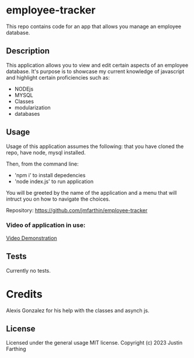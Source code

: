 # employee-tracker
This repo contains code for an app that allows you manage an employee database.

## Description

This application allows you to view and edit certain aspects of an employee database. It's purpose is to showcase my current knowledge of javascript and highlight certain proficiencies such as:

- NODEjs
- MYSQL
- Classes
- modularization
- databases

## Usage

Usage of this application assumes the following: that you have cloned the repo, have node, mysql installed.

Then, from the command line:

- 'npm i' to install depedencies
- 'node index.js' to run application

You will be greeted by the name of the application and a menu that will intruct you on how to navigate the choices.

Repository: https://github.com/jmfarthin/employee-tracker

### Video of application in use:

[Video Demonstration](https://drive.google.com/file/d/1fd3MXM53OtIWEyV86cFa7Jr0-XdDMGIC/view?usp=share_link)


## Tests

Currently no tests.

# Credits

Alexis Gonzalez for his help with the classes and asynch js.

## License

Licensed under the general usage MIT license.
Copyright (c) 2023 Justin Farthing
